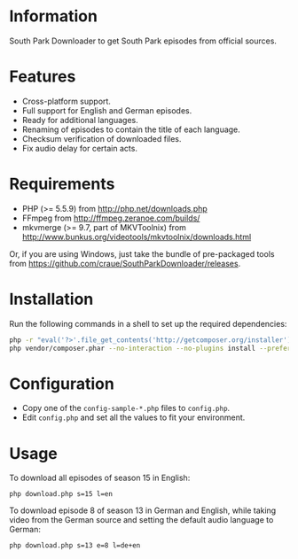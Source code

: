 # Information

South Park Downloader to get South Park episodes from official sources.

# Features

 - Cross-platform support.
 - Full support for English and German episodes.
 - Ready for additional languages.
 - Renaming of episodes to contain the title of each language.
 - Checksum verification of downloaded files.
 - Fix audio delay for certain acts.

# Requirements

 - PHP (>= 5.5.9) from http://php.net/downloads.php
 - FFmpeg from http://ffmpeg.zeranoe.com/builds/
 - mkvmerge (>= 9.7, part of MKVToolnix) from http://www.bunkus.org/videotools/mkvtoolnix/downloads.html

Or, if you are using Windows, just take the bundle of pre-packaged tools from https://github.com/craue/SouthParkDownloader/releases. 

# Installation

Run the following commands in a shell to set up the required dependencies:

```sh
php -r "eval('?>'.file_get_contents('http://getcomposer.org/installer'));" -- --install-dir=vendor
php vendor/composer.phar --no-interaction --no-plugins install --prefer-dist
```

# Configuration

 - Copy one of the `config-sample-*.php` files to `config.php`.
 - Edit `config.php` and set all the values to fit your environment.

# Usage

To download all episodes of season 15 in English:

	php download.php s=15 l=en

To download episode 8 of season 13 in German and English, while taking video from the German source and setting the default audio language to German:

	php download.php s=13 e=8 l=de+en
